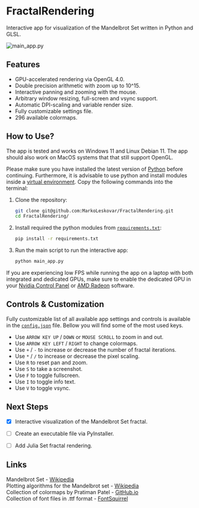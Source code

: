 # FractalRendering
Interactive app for visualization of the Mandelbrot Set written in Python and GLSL.  

![main_app.py](docs/main_app.gif)


## Features

* GPU-accelerated rendering via OpenGL 4.0.
* Double precision arithmetic with zoom up to 10^15.
* Interactive panning and zooming with the mouse.
* Arbitrary window resizing, full-screen and vsync support.
* Automatic DPI-scaling and variable render size.
* Fully customizable settings file.
* 296 available colormaps.


## How to Use?

The app is tested and works on Windows 11 and Linux Debian 11. The app should also work on MacOS systems that that still
support OpenGL. 

Please make sure you have installed the latest version of [Python](https://www.python.org/downloads/) before continuing. Furthermore, it is advisable
to use python and install modules inside a [virtual environment](https://docs.python.org/3/library/venv.html). Copy the following commands into the terminal:   

1. Clone the repository:  
   ```sh  
   git clone git@github.com:MarkoLeskovar/FractalRendering.git 
   cd FractalRendering/
   ```

2. Install required the python modules from [`requirements.txt`](requirements.txt):  
   ```sh  
   pip install -r requirements.txt
   ```
   
3. Run the main script to run the interactive app:
   ```sh  
   python main_app.py
   ```

If you are experiencing low FPS while running the app on a laptop with both integrated and dedicated GPUs, make sure to 
enable the dedicated GPU in your
[Nvidia Control Panel](https://www.nvidia.com/content/Control-Panel-Help/vLatest/en-us/mergedProjects/nv3d/Setting_the_Preferred_Graphics_Processor.htm) 
or [AMD Radeon](https://www.amd.com/en/support/kb/faq/dh2-024) software.


## Controls & Customization

Fully customizable list of all available app settings and controls is available in the [`config.json`](fractals/assets/config.json) file. Bellow
you will find some of the most used keys.

* Use `ARROW KEY UP` / `DOWN` or `MOUSE SCROLL` to zoom in and out.
* Use `ARROW KEY LEFT` / `RIGHT` to change colormaps.
* Use `+` / `-` to increase or decrease the number of fractal iterations.
* Use `*` / `/` to increase or decrease the pixel scaling.
* Use `R` to reset pan and zoom.
* Use `S` to take a screenshot.
* Use `F` to toggle fullscreen.
* Use `I` to toggle info text.
* Use `V` to toggle vsync.


## Next Steps

- [x] Interactive visualization of the Mandelbrot Set fractal.
- [ ] Create an executable file via PyInstaller.
- [ ] Add Julia Set fractal rendering.


## Links

Mandelbrot Set - [Wikipedia](https://en.wikipedia.org/wiki/Mandelbrot_set)  
Plotting algorithms for the Mandelbrot set - [Wikipedia](https://en.wikipedia.org/wiki/Plotting_algorithms_for_the_Mandelbrot_set)  
Collection of colormaps by Pratiman Patel - [GitHub.io](https://pratiman-91.github.io/colormaps)  
Collection of font files in .ttf format - [FontSquirrel](https://www.fontsquirrel.com)  

